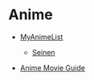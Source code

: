 # Anime

* [MyAnimeList](https://myanimelist.net/)
  * [Seinen](https://myanimelist.net/anime/genre/42/Seinen)
  
* [Anime Movie Guide](https://animemovieguide.com/movie-guide/)
